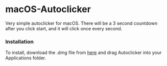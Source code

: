 # macOS-Autoclicker

Very simple autoclicker for macOS. There will be a 3 second countdown after you click start, and it will click once every second.

### Installation
To install, download the .dmg file from [here](http://https://github.com/vidun-jay/macOS-Autoclicker/releases/tag/v1.3.0 "here") and drag Autoclicker into your Applications folder.
